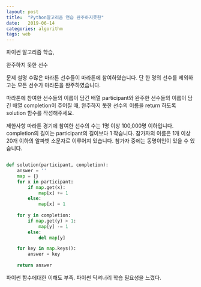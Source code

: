 ```yaml
---
layout: post
title:  "Python알고리즘 연습 완주하지못한"
date:   2019-06-14
categories: algorithm
tags: web
---
```


파이썬 알고리즘 학습,

완주하지 못한 선수

문제 설명
수많은 마라톤 선수들이 마라톤에 참여하였습니다. 단 한 명의 선수를 제외하고는 모든 선수가 마라톤을 완주하였습니다.

마라톤에 참여한 선수들의 이름이 담긴 배열 participant와 완주한 선수들의 이름이 담긴 배열 completion이 주어질 때, 완주하지 못한 선수의 이름을 return 하도록 solution 함수를 작성해주세요.

제한사항
마라톤 경기에 참여한 선수의 수는 1명 이상 100,000명 이하입니다.
completion의 길이는 participant의 길이보다 1 작습니다.
참가자의 이름은 1개 이상 20개 이하의 알파벳 소문자로 이루어져 있습니다.
참가자 중에는 동명이인이 있을 수 있습니다.

```python

def solution(participant, completion):
    answer = ''
    map = {}
    for x in participant:
        if map.get(x):
            map[x] += 1
        else:
            map[x] = 1
        
    for y in completion:
        if map.get(y) > 1:
            map[y] -= 1
        else:
            del map[y]

    for key in map.keys():
        answer = key
    
    return answer
```

파이썬 함수에대한 이해도 부족.
파이썬 딕셔너리 학습 필요성을 느꼈다.
